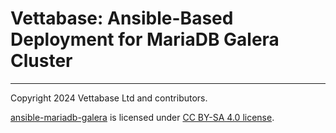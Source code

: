 # Vettabase: Ansible-Based Deployment for MariaDB Galera Cluster

---

Copyright 2024 Vettabase Ltd and contributors.

[ansible-mariadb-galera](https://github.com/Vettabase/ansible-mariadb-galera) is licensed under [CC BY-SA 4.0 license](https://creativecommons.org/licenses/by-sa/4.0/).
